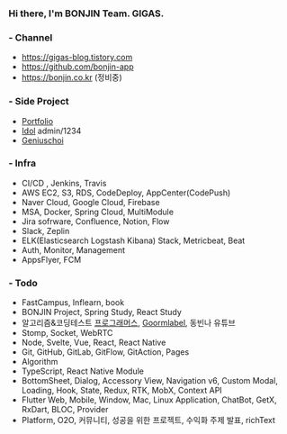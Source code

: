 ### Hi there, I'm BONJIN Team. GIGAS.

### - Channel
* https://gigas-blog.tistory.com
* https://github.com/bonjin-app
* https://bonjin.co.kr (정비중)

### - Side Project
* [Portfolio](http://bonjin.co.kr:9090)
* [Idol](http://bonjin.co.kr:9091) admin/1234
* [Geniuschoi](http://bonjin.co.kr/portfolio/geniuschoi)

### - Infra
* CI/CD , Jenkins, Travis
* AWS EC2, S3, RDS, CodeDeploy, AppCenter(CodePush)
* Naver Cloud, Google Cloud, Firebase
* MSA, Docker, Spring Cloud, MultiModule
* Jira sofrware, Confluence, Notion, Flow
* Slack, Zeplin
* ELK(Elasticsearch Logstash Kibana) Stack, Metricbeat, Beat
* Auth, Monitor, Management
* AppsFlyer, FCM

### - Todo
* FastCampus, Inflearn, book
* BONJIN Project, Spring Study, React Study
* 알고리즘&코딩테스트 [프로그래머스](https://programmers.co.kr/), [Goormlabel](https://level.goorm.io), 동빈나 유튜브
* Stomp, Socket, WebRTC
* Node, Svelte, Vue, React, React Native
* Git, GitHub, GitLab, GitFlow, GitAction, Pages
* Algorithm
* TypeScript, React Native Module
* BottomSheet, Dialog, Accessory View, Navigation v6, Custom Modal, Loading, Hook, State, Redux, RTK, MobX, Context API
* Flutter Web, Mobile, Window, Mac, Linux Application, ChatBot, GetX, RxDart, BLOC, Provider
* Platform, O2O, 커뮤니티, 성공을 위한 프로젝트, 수익화 주제 발표, richText
